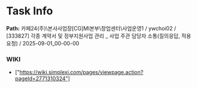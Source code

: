 # Task Info

**Path:** 카페24(주)\본사사업장\[CG]MI본부\창업센터\사업운영1 / ywchoi02 / [333827] 각종 계약서 및 정부지원사업 관리 _ 사업 주관 담당자 소통(질의응답, 적용 요청) / 2025-09-01_00-00-00

### WIKI
- ["https://wiki.simplexi.com/pages/viewpage.action?pageId=2771310324"]

